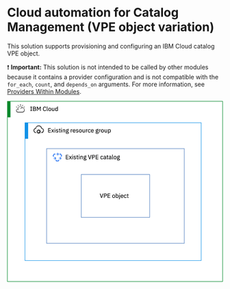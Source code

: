# Cloud automation for Catalog Management (VPE object variation)

This solution supports provisioning and configuring an IBM Cloud catalog VPE object.

:exclamation: **Important:** This solution is not intended to be called by other modules because it contains a provider configuration and is not compatible with the `for_each`, `count`, and `depends_on` arguments. For more information, see [Providers Within Modules](https://developer.hashicorp.com/terraform/language/modules/develop/providers).

![vpe](../../reference-architecture/vpe.svg)
